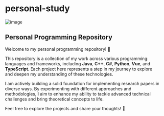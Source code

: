 # personal-study
![image](https://github.com/user-attachments/assets/d669a2e7-a3b0-4362-b1df-da431c1f45ba)


## **Personal Programming Repository**

Welcome to my personal programming repository! 🌟 

This repository is a collection of my work across various programming languages and frameworks, including **Java**, **C++**, **C#**, **Python**, **Vue**, and **TypeScript**. Each project here represents a step in my journey to explore and deepen my understanding of these technologies.

I am actively building a solid foundation for implementing research papers in diverse ways. By experimenting with different approaches and methodologies, I aim to enhance my ability to tackle advanced technical challenges and bring theoretical concepts to life.

Feel free to explore the projects and share your thoughts! 🚀
